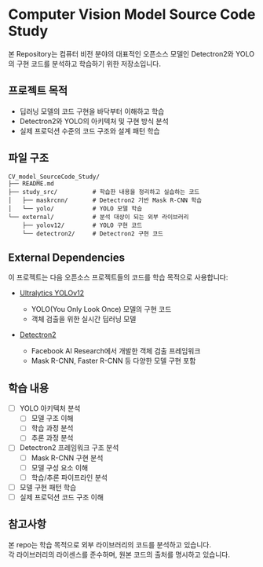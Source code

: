 # Computer Vision Model Source Code Study

본 Repository는 컴퓨터 비전 분야의 대표적인 오픈소스 모델인 Detectron2와 YOLO의 구현 코드를 분석하고 학습하기 위한 저장소입니다.

## 프로젝트 목적
- 딥러닝 모델의 코드 구현을 바닥부터 이해하고 학습
- Detectron2와 YOLO의 아키텍처 및 구현 방식 분석
- 실제 프로덕션 수준의 코드 구조와 설계 패턴 학습

## 파일 구조
```
CV_model_SourceCode_Study/
├── README.md
├── study_src/          # 학습한 내용을 정리하고 실습하는 코드
│   ├── maskrcnn/       # Detectron2 기반 Mask R-CNN 학습
│   └── yolo/           # YOLO 모델 학습
└── external/           # 분석 대상이 되는 외부 라이브러리
    ├── yolov12/        # YOLO 구현 코드
    └── detectron2/     # Detectron2 구현 코드
```

## External Dependencies
이 프로젝트는 다음 오픈소스 프로젝트들의 코드를 학습 목적으로 사용합니다:

- [Ultralytics YOLOv12](https://github.com/sunsmarterjie/yolov12)
  - YOLO(You Only Look Once) 모델의 구현 코드
  - 객체 검출을 위한 실시간 딥러닝 모델

- [Detectron2](https://github.com/facebookresearch/detectron2)
  - Facebook AI Research에서 개발한 객체 검출 프레임워크
  - Mask R-CNN, Faster R-CNN 등 다양한 모델 구현 포함

## 학습 내용
- [ ] YOLO 아키텍처 분석
  - [ ] 모델 구조 이해
  - [ ] 학습 과정 분석
  - [ ] 추론 과정 분석
- [ ] Detectron2 프레임워크 구조 분석
  - [ ] Mask R-CNN 구현 분석
  - [ ] 모델 구성 요소 이해
  - [ ] 학습/추론 파이프라인 분석
- [ ] 모델 구현 패턴 학습
- [ ] 실제 프로덕션 코드 구조 이해

## 참고사항
본 repo는 학습 목적으로 외부 라이브러리의 코드를 분석하고 있습니다.<br>
각 라이브러리의 라이센스를 준수하며, 원본 코드의 출처를 명시하고 있습니다.